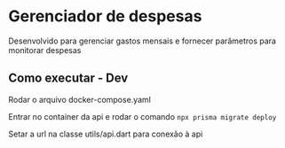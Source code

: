 # Gerenciador de despesas

Desenvolvido para gerenciar gastos mensais e fornecer parâmetros para monitorar despesas

## Como executar - Dev

Rodar o arquivo docker-compose.yaml

Entrar no container da api e rodar o comando `npx prisma migrate deploy`

Setar a url na classe utils/api.dart para conexão à api
